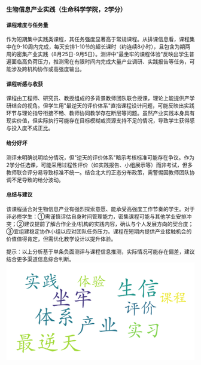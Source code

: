 ### 生物信息产业实践（生命科学学院，2学分）

#### 课程难度与任务量  
作为短期集中实践类课程，其任务强度显著高于常规课程。从排课信息看，课程集中在9-10周内完成，每天安排1-10节的超长课时（约连续8小时），且包含为期两周的密集产业实践（8月25日-9月5日）。测评中"最坐牢的课程体验"反映出学生普遍面临高负荷压力，推测需在有限时间内完成大量产业调研、实践报告等任务，可能涉及跨机构协作或高强度输出。

#### 课程听感与收获  
课程由工程师、研究员、教授组成的多背景教师团队联合授课，理论上能提供产学研结合的视角。但学生用"最逆天的评价体系"直指课程设计问题，可能反映出实践环节与理论指导衔接不畅、教师协同教学存在断层等问题。虽然产业实践本身具有现实价值，但实际执行可能存在目标模糊或资源支持不足的情况，导致学生获得感与投入度不成正比。

#### 给分好坏  
测评未明确说明给分情况，但"逆天的评价体系"暗示考核标准可能存在争议。作为2学分任选课，可能采用过程性评价（如实践报告、小组展示等）而非考试，但多教师联合评分易导致标准不统一。结合北大的正态分布政策，需警惕因教师团队协调不足导致的给分波动。

#### 总结与建议  
该课程适合对生物信息产业有强烈探索意愿、能承受高强度工作节奏的学生。对于非必修学生：①需谨慎评估自身时间管理能力，密集课程可能与其他学业安排冲突；②建议提前了解合作企业/机构的实践内容，确认与个人发展方向的契合度；③宜组建稳定协作小组以应对团队任务压力。课程在短期内提供产业接触机会的价值值得肯定，但需优化教学设计以提升体验。  

提示：以上分析基于单条负面测评与课程信息推测，实际情况可能存在偏差，建议结合更多渠道信息综合判断。
![wordcloud](wordcloud.png)